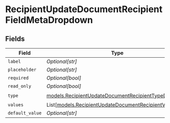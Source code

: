 # RecipientUpdateDocumentRecipientFieldMetaDropdown


## Fields

| Field                                                                                                            | Type                                                                                                             | Required                                                                                                         | Description                                                                                                      |
| ---------------------------------------------------------------------------------------------------------------- | ---------------------------------------------------------------------------------------------------------------- | ---------------------------------------------------------------------------------------------------------------- | ---------------------------------------------------------------------------------------------------------------- |
| `label`                                                                                                          | *Optional[str]*                                                                                                  | :heavy_minus_sign:                                                                                               | N/A                                                                                                              |
| `placeholder`                                                                                                    | *Optional[str]*                                                                                                  | :heavy_minus_sign:                                                                                               | N/A                                                                                                              |
| `required`                                                                                                       | *Optional[bool]*                                                                                                 | :heavy_minus_sign:                                                                                               | N/A                                                                                                              |
| `read_only`                                                                                                      | *Optional[bool]*                                                                                                 | :heavy_minus_sign:                                                                                               | N/A                                                                                                              |
| `type`                                                                                                           | [models.RecipientUpdateDocumentRecipientTypeDropdown](../models/recipientupdatedocumentrecipienttypedropdown.md) | :heavy_check_mark:                                                                                               | N/A                                                                                                              |
| `values`                                                                                                         | List[[models.RecipientUpdateDocumentRecipientValue3](../models/recipientupdatedocumentrecipientvalue3.md)]       | :heavy_minus_sign:                                                                                               | N/A                                                                                                              |
| `default_value`                                                                                                  | *Optional[str]*                                                                                                  | :heavy_minus_sign:                                                                                               | N/A                                                                                                              |